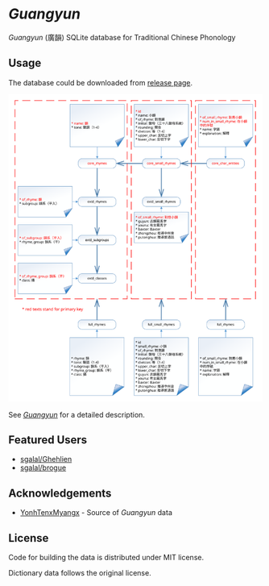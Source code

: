 # _Guangyun_

_Guangyun_ (廣韻) SQLite database for Traditional Chinese Phonology

## Usage

The database could be downloaded from [release page](https://github.com/sgalal/Guangyun/releases).

![Tables](tables.svg)

See [_Guangyun_](https://sgalal.github.io/Ghehlien/guangyun.html) for a detailed description.

## Featured Users

* [sgalal/Ghehlien](https://github.com/sgalal/Ghehlien)
* [sgalal/brogue](https://github.com/sgalal/brogue)

## Acknowledgements

* [YonhTenxMyangx](https://github.com/BYVoid/ytenx) - Source of _Guangyun_ data

## License

Code for building the data is distributed under MIT license.

Dictionary data follows the original license.
